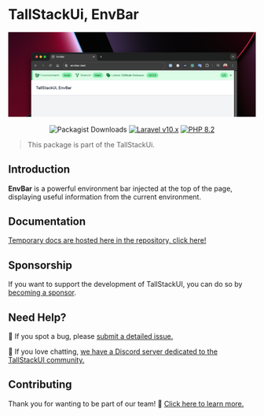 # TallStackUi, EnvBar

<p align="center"><a href="https://tallstackui.com" target="_blank"><img src="./arts/envbar.png"></a></p>

<p align="center">
    <img alt="Packagist Downloads" src="https://img.shields.io/packagist/dt/tallstackui/envbar?style=for-the-badge">
    <a href="https://laravel.com"><img alt="Laravel v10.x" src="https://img.shields.io/badge/Laravel-^v10.x-FF2D20?style=for-the-badge&logo=laravel"></a>
    <a href="https://php.net"><img alt="PHP 8.2" src="https://img.shields.io/badge/PHP-^8.1-777BB4?style=for-the-badge&logo=php"></a>
</p>

> This package is part of the TallStackUi.

## Introduction

**EnvBar** is a powerful environment bar injected at the top of the page, displaying useful information from the current environment.

## Documentation

[Temporary docs are hosted here in the repository, click here!](./docs/index.md)

## Sponsorship

If you want to support the development of TallStackUI, you can do so by [becoming a sponsor](https://github.com/sponsors/devajmeireles).

## Need Help?

🐞 If you spot a bug, please [submit a detailed issue.](https://github.com/tallstackui/envbar/issues/new/choose)

💬 If you love chatting, [we have a Discord server dedicated to the TallStackUI community.](https://discord.gg/sfr66WXh4A)

## Contributing

Thank you for wanting to be part of our team! 👋 [Click here to learn more.](https://tallstackui.com/docs/contribution)
